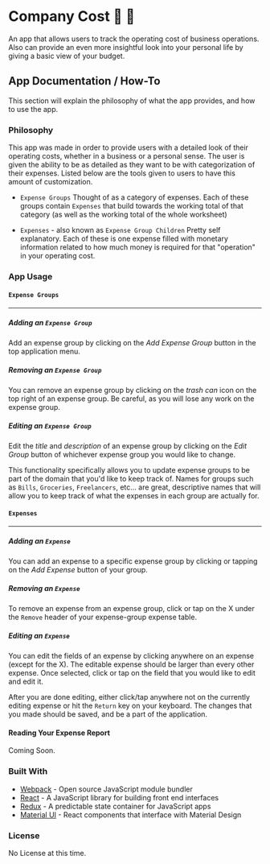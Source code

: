 # Company Cost :money_with_wings: :page_with_curl:
An app that allows users to track the operating cost of business operations. Also can provide an even more insightful look into your personal life by giving a basic view of your budget.

## App Documentation / How-To
This section will explain the philosophy of what the app provides, and how to use the app.

### Philosophy
This app was made in order to provide users with a detailed look of their operating costs, whether in a business or a personal sense. The user is given the ability to be as detailed as they want to be with categorization of their expenses. Listed below are the tools given to users to have this amount of customization.

* `Expense Groups`
Thought of as a category of expenses. Each of these groups contain `Expenses` that build towards the working total of that category (as well as the working total of the whole worksheet)

* `Expenses` - also known as `Expense Group Children`
Pretty self explanatory. Each of these is one expense filled with monetary information related to how much money is required for that "operation" in your operating cost.

### App Usage

#### `Expense Groups`
___
##### Adding an `Expense Group`

Add an expense group by clicking on the *Add Expense Group* button in the top application menu.

##### Removing an `Expense Group`

You can remove an expense group by clicking on the *trash can* icon on the top right of an expense group. Be careful, as you will lose any work on the expense group.

##### Editing an `Expense Group`

Edit the *title* and *description* of an expense group by clicking on the *Edit Group* button of
whichever expense group you would like to change.

This functionality specifically allows you to update expense groups to be part of the domain that you'd like to keep track of. Names for groups such as `Bills`, `Groceries`, `Freelancers`, etc... are great, descriptive names that will allow you to keep track of what the expenses in each group are actually for.

#### `Expenses`
___
##### Adding an `Expense`

You can add an expense to a specific expense group by clicking or tapping on the *Add Expense* button of your group.

##### Removing an `Expense`

To remove an expense from an expense group, click or tap on the X under the `Remove` header of your expense-group expense table.

##### Editing an `Expense`

You can edit the fields of an expense by clicking anywhere on an expense (except for the X). The editable expense should be larger than every other expense. Once selected, click or tap on the field that you would like to edit and edit it.

After you are done editing, either click/tap anywhere not on the currently editing expense or hit the `Return` key on your keyboard. The changes that you made should be saved, and be a part of the application.

#### Reading Your Expense Report
Coming Soon.

### Built With
* [Webpack](https://webpack.js.org/) - Open source JavaScript module bundler
* [React](https://reactjs.org/) - A JavaScript library for building front end interfaces
* [Redux](https://redux.js.org/) - A predictable state container for JavaScript apps
* [Material UI](https://material-ui.com/) - React components that interface with Material Design

### License
No License at this time.
